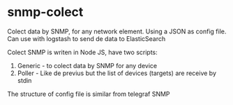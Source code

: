 # snmp-colect
Colect data by SNMP, for any network element. Using a JSON as config file. Can use with logstash to send de data to ElasticSearch

Colect SNMP is writen in Node JS, have two scripts:
1. Generic - to colect data by SNMP for any device
2. Poller - Like de previus but the list of devices (targets) are receive by stdin

The structure of config file is similar from telegraf SNMP
